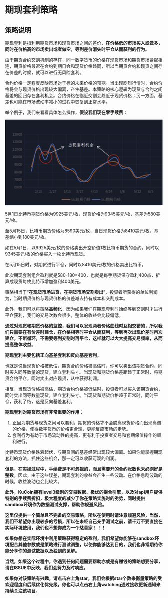 # 期现套利策略

## 策略说明

期现套利是指利用期货市场和现货市场之间的差价，**在价格低的市场买入或做多，同时在价格高的市场卖出或者做空**，**等到差价消失时平仓从而获利的行为**。

由于期货合约交割机制的存在，同一数字货币的价格在现货市场和期货市场紧密相连，期货价格最迟在合约到期日会和现货价格趋同，所以当期货合约和现货之间存在价差的时候，就可以进行无风险套利。

合约价格一定程度反映市场对于标的未来价格的预期。当出现剧烈行情时，合约价格将会与现货价格出现较大偏离，产生基差。本策略的核心逻辑为现货与合约之间基差的回归存在套利机会。合约价格在临近交割会趋近于现货价格；另一方面，基差也可能在市场波动率减小的过程中恢复到正常水平。

举个例子，我们来看看具体怎么操作，**假设我们现在零手续费**：

![KLINE_CN](KLINE_CN.jpg)

5月1日比特币期货价格为9925美元/枚，现货价格为9345美元/枚，基差为580美元/枚。

至5月15日，比特币期货价格为8590美元/枚，当日现货价格为8410美元/枚，基差缩小到180美元/枚。

如在5月1日，以9925美元/枚的价格卖出开空价值1枚比特币期货的合约，同时以9345美元/枚的价格买入一枚比特币现货。

在5月15日时，对期货进行平仓，同时以8410美元/枚的价格卖出比特币。

此次期现套利组合盈利就是580-180=400，也就是每手期货保守盈利400点，折算成现货每枚比特币增加盈利400美元。  

策略相当于“**在现货市场进货，在期货市场交割卖出**”，投资者所获得的单位利润为，当时期货价格与现货价格的价差减去持有成本和交割成本。

此外，我们可以将策略**高频化**，因为如果我们在期现套利时始终等到交割时才进行平仓获利，我们的交易次数会很少，整体的收益会比较偏低。

**通过对现货和期货价格的监控，我们可以发现两者价格曲线时互相交错的，所以我们只需要在有价差时建仓，在价格相等时平仓从而获利，等到再次出现价差时再次建仓，不断循环，不需要等到交割时再平仓，这样就可以大大提高交易频率，从而提高整体收益**。

**期现套利主要包括正向基差套利和反向基差套利**。

也就是说当现货价格被低估，期货合约价格被高估时，你可以卖出该期货合约，同时买入同等数量的现货，建立套利头寸。当现货和期货价格差距趋于正常时，将期货合约平仓，同时卖出对应现货，从中获得利润。

相反，当现货价格被高估，期货合约价格被低估时，投资者可以买入该期货合约，同时卖出同等数量现货，建立套利头寸。当现货和期货价格趋于正常时，同时平仓，获利了结，这是反向基差套利。

**期现套利对期货市场有非常重要的作用**：

1. 正因为期货与现货之间可以套利，期货的价格才不会脱离现货价格而出现离谱的价格，使得数字货币的价格更合理，更能反应市场的走势。
2. 套利行为有助于市场流动性的提高，更有利于投资者交易和套期保值操作的顺利进行。

比特币现货价格跌宕起伏，与期货间的基差经常出现较大偏离。如果你能掌握期现套利的方法，抓住这些机会，那一定可以收获可观的利润。

**但是，在实操过程中，手续费是不可忽视的，而且需要开的合约张数也未必刚好是整数**。因此，由于这些误差，期现套利的收益会产生一些波动。在价格急剧波动的时候，收益波动也会比较大。

**此外，KuCoin拥有level3级别的交易数据、极优的撮合引擎，以及对api用户提供特别的手续费折扣，极大程度的减少了你在策略实施时的劣势，同时提供sandbox环境作为数据测试支撑，帮助你规避风险。**  

**这里仅提供一个简单且不完备的交易策略，所以在使用时请注意规避风险，当然，我们不希望你出现较多的亏损，所以在未经自己亲手测试之前，请千万不要直接在实际环境使用，我们也不想你成为一个慈善家！！！**

**如果你想在实际环境中利用策略获得稳定的盈利，我们希望你能够在sandbox环境配合其他参数或是策略进行测试调整，以使你能够达到目的，我们也非常期待你能分享你的测试数据以及独到的见解。**

**当然，如果这个过程中，你遇到任何问题需要帮助亦或是有赚钱的策略想要分享，请在ISSUE中反映，我们会努力及时响应。**

**如果你对该策略有兴趣，请点击右上角star，我们会根据star个数来衡量策略的受欢迎程度和后续优化优先级，你也可以点击右上角watching通过接收更新通知来持续关注该项目**。

